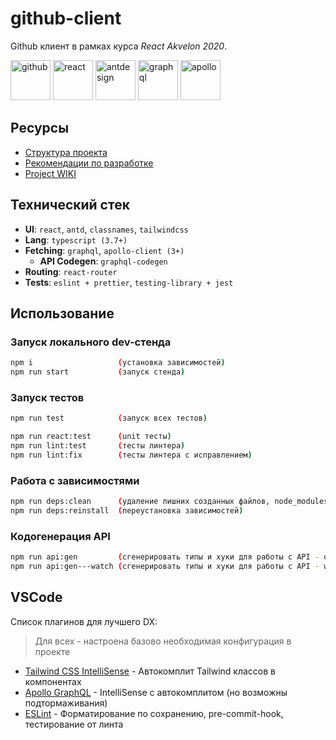# github-client
Github клиент в рамках курса *React Akvelon 2020*.

<img alt="github" width="64" src="https://image.flaticon.com/icons/png/512/25/25231.png"/>
<img alt="react" width="64" src="https://cdn.auth0.com/blog/react-js/react.png"/>
<img alt="antdesign" width="64" src="https://gw.alipayobjects.com/zos/rmsportal/KDpgvguMpGfqaHPjicRK.svg"/>
<img alt="graphql" width="64" src="https://upload.wikimedia.org/wikipedia/commons/thumb/1/17/GraphQL_Logo.svg/1200px-GraphQL_Logo.svg.png"/>
<img alt="apollo" width="64" src="https://miro.medium.com/max/300/0*xdVGlEH7f9cRVaR-"/>

## Ресурсы

- [Структура проекта](STRUCTURE.md)
- [Рекомендации по разработке](RECOMMENDATIONS.md)
- [Project WIKI](https://github.com/martis-git/github-client/wiki)

## Технический стек
- **UI**: `react`, `antd`, `classnames`, `tailwindcss`
- **Lang**: `typescript (3.7+)`
- **Fetching**: `graphql`, `apollo-client (3+)`
   - **API Codegen**: `graphql-codegen`
- **Routing**: `react-router`
- **Tests**: `eslint + prettier`, `testing-library + jest`

## Использование

### Запуск локального dev-стенда
```bash
npm i                   (установка зависимостей)
npm run start           (запуск стенда)
```

### Запуск тестов
```bash
npm run test            (запуск всех тестов)
```

```bash
npm run react:test      (unit тесты)
npm run lint:test       (тесты линтера)
npm run lint:fix        (тесты линтера с исправлением)
```

### Работа с зависимостями
```bash
npm run deps:clean      (удаление лишних созданных файлов, node_modules)
npm run deps:reinstall  (переустановка зависимостей)
```

### Кодогенерация API
```bash
npm run api:gen         (сгенерировать типы и хуки для работы с API - одноразово)
npm run api:gen---watch (сгенерировать типы и хуки для работы с API - watch-mode)
```

## VSCode

Список плагинов для лучшего DX:
> Для всех - настроена базово необходимая конфигурация в проекте

- [Tailwind CSS IntelliSense](https://marketplace.visualstudio.com/items?itemName=bradlc.vscode-tailwindcss) - Автокомплит Tailwind классов в компонентах
- [Apollo GraphQL](https://marketplace.visualstudio.com/items?itemName=apollographql.vscode-apollo) - IntelliSense с автокомплитом (но возможны подтормаживания)
- [ESLint](https://marketplace.visualstudio.com/items?itemName=dbaeumer.vscode-eslint) - Форматирование по сохранению, pre-commit-hook, тестирование от линта

